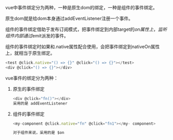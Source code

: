 vue中事件绑定分为两种，一种是原生dom的绑定，一种是组件的事件绑定。

原生dom就是给dom本身通过addEventListener注册一个事件。

组件的事件绑定借助于发布订阅模式，把事件绑定到内部target的$on属性上，监听组件内部通过$emit派发的事件。

组件的事件绑定时如果和.native属性配合使用，会把事件绑定到nativeOn属性上，就相当于原生绑定。

```js
<test @click.native="() => {}" @click="() => {}"></test>
<div @click="() => {}"></div>
```



vue事件的绑定分为两种：

1. 原生的事件绑定

   ```js
   <div @click="fn()"></div>
   采用的是 addEventListener
   ```

   

2. 组件的事件绑定

   ```js
   <my-component @click.native="fn" @click="fn1"></my- component>
   
   对于组件来说，采用的是 $on
   ```

   